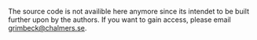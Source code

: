 The source code is not availible here anymore since its intendet to be built further upon by the authors. If you want to gain access, please email grimbeck@chalmers.se.
